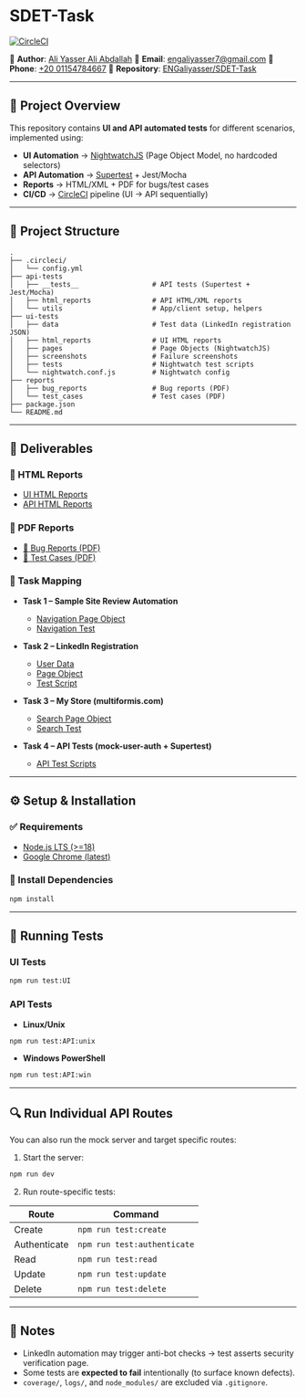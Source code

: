 # SDET-Task

[![CircleCI](https://dl.circleci.com/status-badge/img/gh/ENGaliyasser/SDET-Task/tree/main.svg?style=svg\&circle-token=CCIPRJ_DAJQBoT1YHdpJeTToMKGQr_ff5e6d7e59008e04d954be8bbccead2883a5d3df)](https://dl.circleci.com/status-badge/redirect/gh/ENGaliyasser/SDET-Task/tree/main)

📌 **Author**: [Ali Yasser Ali Abdallah](https://www.linkedin.com/in/engaliyasser/)
📧 **Email**: [engaliyasser7@gmail.com](mailto:engaliyasser7@gmail.com)
📱 **Phone**: [+20 01154784667](tel:+201154784667)
📂 **Repository**: [ENGaliyasser/SDET-Task](https://github.com/ENGaliyasser/SDET-Task)

---

## 📖 Project Overview

This repository contains **UI and API automated tests** for different scenarios, implemented using:

* **UI Automation** → [NightwatchJS](https://nightwatchjs.org/) (Page Object Model, no hardcoded selectors)
* **API Automation** → [Supertest](https://github.com/ladjs/supertest) + Jest/Mocha
* **Reports** → HTML/XML + PDF for bugs/test cases
* **CI/CD** → [CircleCI](https://circleci.com/) pipeline (UI → API sequentially)

---

## 📂 Project Structure

```plaintext
.
├── .circleci/
│   └── config.yml
├── api-tests
│   ├── __tests__                  # API tests (Supertest + Jest/Mocha)
│   ├── html_reports               # API HTML/XML reports
│   └── utils                      # App/client setup, helpers
├── ui-tests
│   ├── data                       # Test data (LinkedIn registration JSON)
│   ├── html_reports               # UI HTML reports
│   ├── pages                      # Page Objects (NightwatchJS)
│   ├── screenshots                # Failure screenshots
│   ├── tests                      # Nightwatch test scripts
│   └── nightwatch.conf.js         # Nightwatch config
├── reports
│   ├── bug_reports                # Bug reports (PDF)
│   └── test_cases                 # Test cases (PDF)
├── package.json
└── README.md
```

---

## 📑 Deliverables

### 🔹 HTML Reports

* [UI HTML Reports](ui-tests/html_reports/)
* [API HTML Reports](api-tests/html_reports/)

### 🔹 PDF Reports

* [📄 Bug Reports (PDF)](reports/bug_reports/)
* [📄 Test Cases (PDF)](reports/test_cases/)

### 🔹 Task Mapping

* **Task 1 – Sample Site Review Automation**

  * [Navigation Page Object](ui-tests/tests/task1_navigation_page.js)
  * [Navigation Test](ui-tests/tests/task1_navigation.test.js)

* **Task 2 – LinkedIn Registration**

  * [User Data](ui-tests/data/task2_linkedin_user.json)
  * [Page Object](ui-tests/pages/task2_linkedin_register_page.js)
  * [Test Script](ui-tests/tests/task2_linkedin_register.test.js)

* **Task 3 – My Store (multiformis.com)**

  * [Search Page Object](ui-tests/pages/task3_my_store_search_page.js)
  * [Search Test](ui-tests/tests/task3_my_store_search.test.js)

* **Task 4 – API Tests (mock-user-auth + Supertest)**

  * [API Test Scripts](api-tests/__tests__/)

---

## ⚙️ Setup & Installation

### ✅ Requirements

* [Node.js LTS (>=18)](https://nodejs.org/en/download/)
* [Google Chrome (latest)](https://www.google.com/chrome/)

### 🚀 Install Dependencies

```bash
npm install
```

---

## 🧪 Running Tests

### UI Tests

```bash
npm run test:UI
```

### API Tests

* **Linux/Unix**

```bash
npm run test:API:unix
```

* **Windows PowerShell**

```bash
npm run test:API:win
```

---

## 🔍 Run Individual API Routes

You can also run the mock server and target specific routes:

1. Start the server:

```bash
npm run dev
```

2. Run route-specific tests:
   
| Route        | Command                   |
|--------------|---------------------------|
| Create       | `npm run test:create`     |
| Authenticate | `npm run test:authenticate` |
| Read         | `npm run test:read`       |
| Update       | `npm run test:update`     |
| Delete       | `npm run test:delete`     |

---

## 📌 Notes

* LinkedIn automation may trigger anti-bot checks → test asserts security verification page.
* Some tests are **expected to fail** intentionally (to surface known defects).
* `coverage/`, `logs/`, and `node_modules/` are excluded via `.gitignore`.

